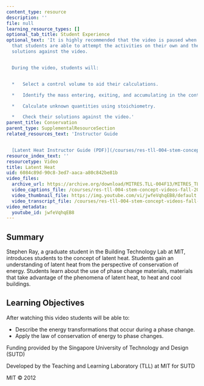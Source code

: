 ```yaml
---
content_type: resource
description: ''
file: null
learning_resource_types: []
optional_tab_title: Student Experience
optional_text: 'It is highly recommended that the video is paused when prompted so
  that students are able to attempt the activities on their own and then check their
  solutions against the video.


  During the video, students will:


  *   Select a control volume to aid their calculations.

  *   Identify the mass entering, exiting, and accumulating in the control volume.

  *   Calculate unknown quantities using stoichiometry.

  *   Check their solutions against the video.'
parent_title: Conservation
parent_type: SupplementalResourceSection
related_resources_text: 'Instructor Guide


  [Latent Heat Instructor Guide (PDF)](/courses/res-tll-004-stem-concept-videos-fall-2013/resources/mitres_tll-004f13_latnt_ig)'
resource_index_text: ''
resourcetype: Video
title: Latent Heat
uid: 6084c89d-90c8-3ed7-aaca-a80c842be81b
video_files:
  archive_url: https://archive.org/download/MITRES.TLL-004F13/MITRES_TLL-004F13_latent_heat_300k.mp4
  video_captions_file: /courses/res-tll-004-stem-concept-videos-fall-2013/7583dc5dc1d654d0b686e10b9e17bfbd_jwfeVqhqEB8.vtt
  video_thumbnail_file: https://img.youtube.com/vi/jwfeVqhqEB8/default.jpg
  video_transcript_file: /courses/res-tll-004-stem-concept-videos-fall-2013/51c6c84d64d5b98abbd07850d6bf896c_jwfeVqhqEB8.pdf
video_metadata:
  youtube_id: jwfeVqhqEB8
---
```


Summary
-------

Stephen Ray, a graduate student in the Building Technology Lab at MIT, introduces students to the concept of latent heat. Students gain an understanding of latent heat from the perspective of conservation of energy. Students learn about the use of phase change materials, materials that take advantage of the phenomena of latent heat, to heat and cool buildings.

Learning Objectives
-------------------

After watching this video students will be able to:

*   Describe the energy transformations that occur during a phase change.
*   Apply the law of conservation of energy to phase changes.

Funding provided by the Singapore University of Technology and Design (SUTD)

Developed by the Teaching and Learning Laboratory (TLL) at MIT for SUTD

MIT © 2012